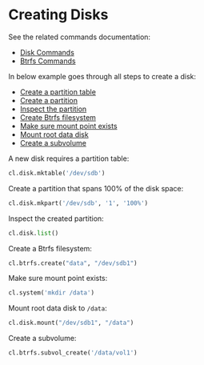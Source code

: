 # Creating Disks

See the related commands documentation:
- [Disk Commands](../interacting/commands/disk.md)
- [Btrfs Commands](../interacting/commands/btrfs.md)

In below example goes through all steps to create a disk:
- [Create a partition table](#partition-table)
- [Create a partition](#create-partition)
- [Inspect the partition](#inspect-partition)
- [Create Btrfs filesystem](#create-btrfs)
- [Make sure mount point exists](#mount-point)
- [Mount root data disk](#mount-disk)
- [Create a subvolume](#create-volume)


<a id="partition-table"></a>
A new disk requires a partition table:

```python
cl.disk.mktable('/dev/sdb')
```

<a id="create-partition"></a>
Create a partition that spans 100% of the disk space:

```python
cl.disk.mkpart('/dev/sdb', '1', '100%')
```

<a id="inspect-partition"></a>
Inspect the created partition:

```python
cl.disk.list()
```

<a id="create-btrfs"></a>
Create a Btrfs filesystem:

```python
cl.btrfs.create("data", "/dev/sdb1")
```

<a id="mount-point"></a>
Make sure mount point exists:

```python
cl.system('mkdir /data')
```

<a id="mount-disk"></a>
Mount root data disk to `/data`:

```python
cl.disk.mount("/dev/sdb1", "/data")
````

<a id="create-volume"></a>
Create a subvolume:

```python
cl.btrfs.subvol_create('/data/vol1')
```
